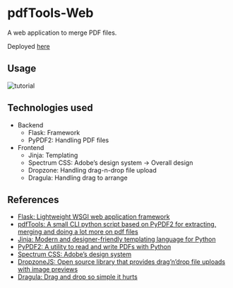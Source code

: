 # pdfTools-Web

A web application to merge PDF files.

Deployed [here](https://pdft00ls.herokuapp.com/)

## Usage

![tutorial](/app/static/screenshots/total.gif)

## Technologies used

- Backend
  - Flask: Framework
  - PyPDF2: Handling PDF files
- Frontend
  - Jinja: Templating
  - Spectrum CSS: Adobe’s design system → Overall design
  - Dropzone: Handling drag-n-drop file upload
  - Dragula: Handling drag to arrange

## References

- [Flask: Lightweight WSGI web application framework](https://flask.palletsprojects.com/en/1.1.x/)
- [pdfTools: A small CLI python script based on PyPDF2 for extracting, merging and doing a lot more on pdf files](https://github.com/Kinjalrk2k/pdfTools)
- [Jinja: Modern and designer-friendly templating language for Python](https://jinja.palletsprojects.com/en/2.11.x/)
- [PyPDF2: A utility to read and write PDFs with Python](https://pythonhosted.org/PyPDF2/)
- [Spectrum CSS: Adobe’s design system](https://opensource.adobe.com/spectrum-css/)
- [DropzoneJS: Open source library that provides drag’n’drop file uploads with image previews](https://www.dropzonejs.com/)
- [Dragula: Drag and drop so simple it hurts](https://github.com/bevacqua/dragula)
